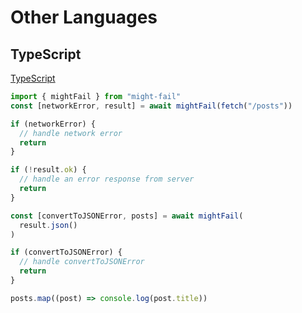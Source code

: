 # Other Languages

## TypeScript

[TypeScript](https://mightfail.dev/)

```javascript
import { mightFail } from "might-fail"
const [networkError, result] = await mightFail(fetch("/posts"))

if (networkError) {
  // handle network error
  return
}

if (!result.ok) {
  // handle an error response from server
  return
}

const [convertToJSONError, posts] = await mightFail(
  result.json()
)

if (convertToJSONError) {
  // handle convertToJSONError
  return
}

posts.map((post) => console.log(post.title))
```